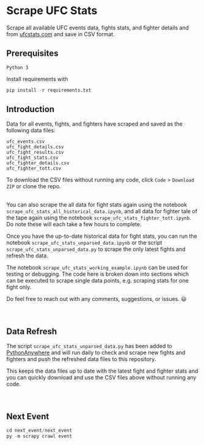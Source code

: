 # Scrape UFC Stats
Scrape all available UFC events data, fights stats, and fighter details and from [ufcstats.com](http://ufcstats.com/) and save in CSV format.

## Prerequisites
```
Python 3
```
Install requirements with 
```python
pip install -r requirements.txt
```


## Introduction

Data for all events, fights, and fighters have scraped and saved as the following data files:
```
ufc_events.csv
ufc_fight_details.csv
ufc_fight_results.csv
ufc_fight_stats.csv
ufc_fighter_details.csv
ufc_fighter_tott.csv
```

To download the CSV files without running any code, click `Code` > `Download ZIP` or clone the repo.
<br>
<br>

You can also scrape the all data for fight stats again using the notebook `scrape_ufc_stats_all_historical_data.ipynb`, and all data for fighter tale of the tape again using the notebook `scrape_ufc_stats_fighter_tott.ipynb`.
Do note these will each take a few hours to complete.

Once you have the up-to-date historical data for fight stats, you can run the notebook `scrape_ufc_stats_unparsed_data.ipynb` or the script `scrape_ufc_stats_unparsed_data.py` to scrape the only latest fights and refresh the data.

The notebook `scrape_ufc_stats_working_example.ipynb` can be used for testing or debugging. The code here is broken down into sections which can be executed to scrape single data points, e.g. scraping stats for one fight only.

Do feel free to reach out with any comments, suggestions, or issues. 😃
<br>
<br>
<br>

## Data Refresh

The script `scrape_ufc_stats_unparsed_data.py` has been added to [PythonAnywhere](https://www.pythonanywhere.com/?affiliate_id=00a8b72b) and will run daily to check and scrape new fights and fighters and push the refreshed data files to this repository. 

This keeps the data files up to date with the latest fight and fighter stats and you can quickly download and use the CSV files above without running any code.
<br>
<br>
<br>

## Next Event
```python
cd next_event/next_event
py -m scrapy crawl event
```
